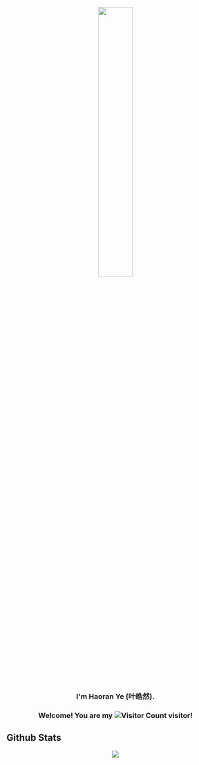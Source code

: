 <div align="center">
<img src="https://rishavanand.github.io/static/images/greetings.gif" align="center" style="width: 40%" />
</div>  
  

### <div align="center">I'm Haoran Ye (叶皓然).</div>  
### <div align="center"> Welcome! You are my ![Visitor Count](https://profile-counter.glitch.me/Haoran-Ye/count.svg) visitor! </div>  
  
## Github Stats  
<div align="center"><img src="https://github-readme-stats.vercel.app/api?username=Haoran-Ye&show_icons=true&count_private=true&hide_border=true" align="center" /></div>  



<!--
**Haoran-Ye/Haoran-Ye** is a ✨ _special_ ✨ repository because its `README.md` (this file) appears on your GitHub profile.

Here are some ideas to get you started:

- 🔭 I’m currently working on ...
- 🌱 I’m currently learning ...
- 👯 I’m looking to collaborate on ...
- 🤔 I’m looking for help with ...
- 💬 Ask me about ...
- 📫 How to reach me: ...
- 😄 Pronouns: ...
- ⚡ Fun fact: ...
-->
